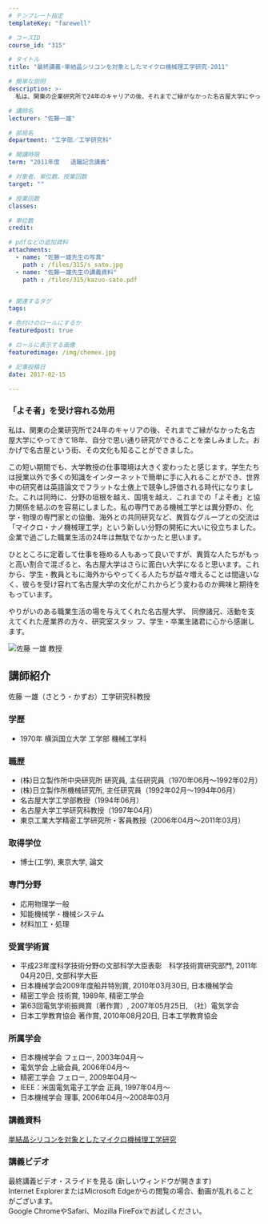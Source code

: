 ```yaml
---
# テンプレート指定
templateKey: "farewell"

# コースID
course_id: "315"

# タイトル
title: "最終講義-単結晶シリコンを対象としたマイクロ機械理工学研究-2011"

# 簡単な説明
description: >-
  私は、関東の企業研究所で24年のキャリアの後、それまでご縁がなかった名古屋大学にやってきて18年、自分で思い通り研究ができることを楽しみました。おかげで名古屋という街、その文化も知ることができまし...

# 講師名
lecturer: "佐藤一雄"

# 部局名
department: "工学部／工学研究科"

# 開講時限
term: "2011年度	退職記念講義"

# 対象者、単位数、授業回数
target: ""

# 授業回数
classes: 

# 単位数
credit: 

# pdfなどの追加資料
attachments: 
  - name: "佐藤一雄先生の写真" 
    path : /files/315/s_sato.jpg
  - name: "佐藤一雄先生の講義資料" 
    path : /files/315/kazuo-sato.pdf


# 関連するタグ
tags:

# 色付けのロールにするか
featuredpost: true

# ロールに表示する画像
featuredimage: /img/chemex.jpg

# 記事投稿日
date: 2017-02-15

---
```

### 「よそ者」を受け容れる効用 

私は、関東の企業研究所で24年のキャリアの後、それまでご縁がなかった名古屋大学にやってきて18年、自分で思い通り研究ができることを楽しみました。おかげで名古屋という街、その文化も知ることができました。 

この短い期間でも、大学教授の仕事環境は大きく変わったと感じます。学生たちは授業以外で多くの知識をインターネットで簡単に手に入れることができ、世界中の研究者は英語論文でフラットな土俵上で競争し評価される時代になりました。これは同時に、分野の垣根を越え、国境を越え、これまでの「よそ者」と協力関係を結ぶのを容易にしました。私の専門である機械工学とは異分野の、化学・物理の専門家との協働、海外との共同研究など、異質なグループとの交流は「マイクロ・ナノ機械理工学」という新しい分野の開拓に大いに役立ちました。企業で過ごした職業生活の24年は無駄でなかったと思います。 

ひとところに定着して仕事を極める人もあって良いですが、異質な人たちがもっと高い割合で混ざると、名古屋大学はさらに面白い大学になると思います。これから、学生・教員ともに海外からやってくる人たちが益々増えることは間違いなく、彼らを受け容れて名古屋大学の文化がこれからどう変わるのか興味と期待をもっています。 

やりがいのある職業生活の場を与えてくれた名古屋大学、 同僚諸兄、活動を支えてくれた産業界の方々、研究室スタッ フ、学生・卒業生諸君に心から感謝します。

![佐藤 一雄 教授](/files/315/s_sato.jpg) 
## 講師紹介

佐藤 一雄（さとう・かずお）工学研究科教授 

### 学歴

  * 1970年 横浜国立大学 工学部 機械工学科

### 職歴

  * (株)日立製作所中央研究所 研究員, 主任研究員（1970年06月〜1992年02月）
  * (株)日立製作所機械研究所, 主任研究員（1992年02月〜1994年06月）
  * 名古屋大学工学部教授（1994年06月）
  * 名古屋大学工学研究科教授（1997年04月）
  * 東京工業大学精密工学研究所・客員教授（2006年04月〜2011年03月）

### 取得学位

  * 博士(工学), 東京大学, 論文

### 専門分野

  * 応用物理学一般
  * 知能機械学・機械システム
  * 材料加工・処理

### 受賞学術賞

  * 平成23年度科学技術分野の文部科学大臣表彰　科学技術賞研究部門, 2011年04月20日, 文部科学大臣
  * 日本機械学会2009年度船井特別賞, 2010年03月30日, 日本機械学会
  * 精密工学会 技術賞, 1989年, 精密工学会
  * 第63回電気学術振興賞（著作賞）, 2007年05月25日, （社）電気学会
  * 日本工学教育協会 著作賞, 2010年08月20日, 日本工学教育協会

### 所属学会

  * 日本機械学会 フェロー, 2003年04月〜
  * 電気学会 上級会員, 2006年04月〜
  * 精密工学会 フェロー, 2009年04月〜
  * IEEE：米国電気電子工学会 正員, 1997年04月〜
  * 日本機械学会 理事, 2006年04月〜2008年03月
### 講義資料


[単結晶シリコンを対象としたマイクロ機械理工学研究](/files/315/kazuo-sato.pdf) 

### 講義ビデオ

最終講義ビデオ・スライドを見る (新しいウィンドウが開きます)  
Internet ExplorerまたはMicrosoft Edgeからの閲覧の場合、動画が乱れることがございます。  
Google ChromeやSafari、Mozilla FireFoxでお試しください。